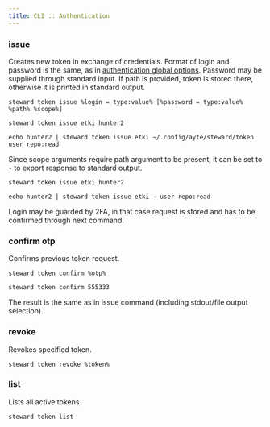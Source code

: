 ```yaml
---
title: CLI :: Authentication
---
```


### issue

Creates new token in exchange of credentials. Format of login and 
password is the same, as in [authentication global options](../). 
Password may be supplied through standard input. If path is provided, 
token is stored there, otherwise it is printed in standard output.

```console
steward token issue %login = type:value% [%password = type:value% %path% %scope%]
```

```console
steward token issue etki hunter2

echo hunter2 | steward token issue etki ~/.config/ayte/steward/token user repo:read
```

Since scope arguments require path argument to be present, it can be 
set to `-` to export response to standard output.

```console
steward token issue etki hunter2

echo hunter2 | steward token issue etki - user repo:read
```

Login may be guarded by 2FA, in that case request is stored and has to be 
confirmed through next command.

### confirm otp

Confirms previous token request.

```console
steward token confirm %otp%
```

```console
steward token confirm 555333
```

The result is the same as in issue command (including stdout/file 
output selection).

### revoke

Revokes specified token.

```console
steward token revoke %token%
```

### list

Lists all active tokens.

```console
steward token list
```
